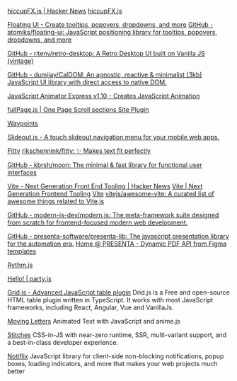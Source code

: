 
[hiccupFX.js | Hacker News](https://news.ycombinator.com/item?id=29948866)
[hiccupFX.js](https://hiccupfx.telnet.asia/)

[Floating UI - Create tooltips, popovers, dropdowns, and more](https://floating-ui.com)
[GitHub - atomiks/floating-ui: JavaScript positioning library for tooltips, popovers, dropdowns, and more](https://github.com/atomiks/floating-ui)

[GitHub - ritenv/retro-desktop: A Retro Desktop UI built on Vanilla JS (vintage)](https://github.com/ritenv/retro-desktop)

[GitHub - dumijay/CalDOM: An agnostic, reactive & minimalist (3kb) JavaScript UI library with direct access to native DOM.](https://github.com/dumijay/CalDom)

[JavaScript Animator Express v1.10 - Creates JavaScript Animation](https://www.nirsoft.net/utils/jsae.html)

[fullPage.js | One Page Scroll sections Site Plugin](https://alvarotrigo.com/fullPage#examples=)

[Waypoints](https://imakewebthings.com/waypoints/)

[Slideout.js - A touch slideout navigation menu for your mobile web apps.](https://slideout.js.org)

[Fitty](https://rikschennink.github.io/fitty)
[rikschennink/fitty: ✨ Makes text fit perfectly](https://github.com/rikschennink/fitty)

[GitHub - kbrsh/moon: The minimal & fast library for functional user interfaces](https://github.com/kbrsh/moon)

[Vite - Next Generation Front End Tooling | Hacker News](https://news.ycombinator.com/item?id=31967420)
[Vite | Next Generation Frontend Tooling](https://main.vitejs.dev/)
[Vite](https://vitejs.dev/)
[vitejs/awesome-vite: A curated list of awesome things related to Vite.js](https://github.com/vitejs/awesome-vite)

[GitHub - modern-js-dev/modern.js: The meta-framework suite designed from scratch for frontend-focused modern web development.](https://github.com/modern-js-dev/modern.js)

[GitHub - presenta-software/presenta-lib: The javascript presentation library for the automation era.](https://github.com/presenta-software/presenta-lib)
[Home @ PRESENTA - Dynamic PDF API from Figma templates](https://www.presenta.cc/)

[Rythm.js](https://okazari.github.io/Rythm.js)

[Hello! | party.js](https://party.js.org)

[Grid.js - Advanced JavaScript table plugin](https://gridjs.io/)
Drid.js is a Free and open-source HTML table plugin written in TypeScript. It works with most JavaScript frameworks, including React, Angular, Vue and VanillaJs.

[Moving Letters](https://tobiasahlin.com/moving-letters/)
Animated Text with JavaScript and anime.js

[Stitches](https://stitches.dev/)
CSS-in-JS with near-zero runtime, SSR, multi-variant support, and a best-in-class developer experience.

[Notiflix](https://notiflix.github.io)
JavaScript library for client-side non-blocking notifications, popup boxes, loading indicators, and more that makes your web projects much better
